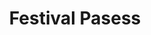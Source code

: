 ---
title: "Festival Pasess"
heading: "Festival Passes"
subhead: "All-inclusive 4-day festival passes inlude:"
features:
    - feature: "Lodging in newly-built bunks with comfortable beds and in-bunk bathrooms."
    - feature: "All activities and nightlife, premium open bars, and access to the Sunny Road Dispensary."
    - feature: "Dining (vegetarian, vegan [incl. Beyond Meat & Impossible Foods] and gluten free options available)."
    - feature: "Camp swag and other complimentary gifts from our sponsors."
apply_headline: "Need a code?"
apply_text: "Request a passcode by completing our brief camper application."
apply_button: "Request Code"
---
